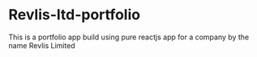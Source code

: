 # Revlis-ltd-portfolio
This is a portfolio app build using pure reactjs app for a company by the name Revlis Limited
